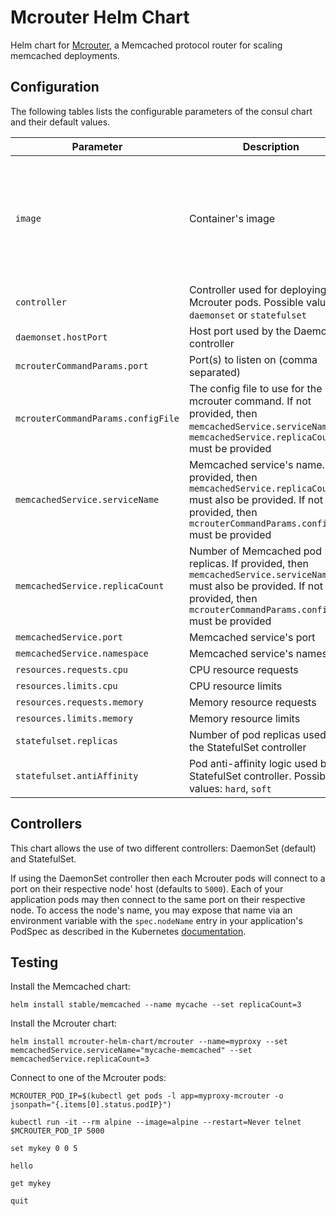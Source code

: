 # Mcrouter Helm Chart

Helm chart for [Mcrouter](https://github.com/facebook/mcrouter), a Memcached protocol router for scaling memcached deployments.

## Configuration

The following tables lists the configurable parameters of the consul chart and their default values.

| Parameter                     | Description                            | Default                                         |
| ----------------------------- | -------------------------------------- | ----------------------------------------------- |
| `image`                         | Container's image                      | `jamescarr/mcrouter` <br> Note: Third-party image as indicated in the [official documentation](https://github.com/facebook/mcrouter/wiki/mcrouter-installation). <br> It is recommended to build a new, up-to-date image based on the [official Dockerfile](https://github.com/facebook/mcrouter/blob/master/mcrouter/scripts/docker/Dockerfile) |
| `controller` | Controller used for deploying the Mcrouter pods. Possible values: `daemonset` or `statefulset` | `daemonset` |
| `daemonset.hostPort` | Host port used by the DaemonSet controller | `5000` |
| `mcrouterCommandParams.port`       | Port(s) to listen on (comma separated) | `5000`   |
| `mcrouterCommandParams.configFile` | The config file to use for the mcrouter command. If not provided, then `memcachedService.serviceName` and `memcachedService.replicaCount` must be provided | No value |
| `memcachedService.serviceName`  | Memcached service's name. If provided, then `memcachedService.replicaCount` must also be provided. If not provided, then `mcrouterCommandParams.configFile` must be provided | `memcached` |
| `memcachedService.replicaCount` | Number of Memcached pod replicas. If provided, then `memcachedService.serviceName` must also be provided. If not provided, then `mcrouterCommandParams.configFile` must be provided | `3` |
| `memcachedService.port`         | Memcached service's port         | `11211`     |
| `memcachedService.namespace`    | Memcached service's namespace    | `default`   |
| `resources.requests.cpu`    | CPU resource requests    | `100m`  |
| `resources.limits.cpu`      | CPU resource limits      | `256m`  |
| `resources.requests.memory` | Memory resource requests | `128Mi` |
| `resources.limits.memory`   | Memory resource limits   | `512Mi` |
| `statefulset.replicas` | Number of pod replicas used by the StatefulSet controller | `1` |
| `statefulset.antiAffinity` | Pod anti-affinity logic used by the StatefulSet controller. Possible values: `hard`, `soft` | `hard` |

## Controllers

This chart allows the use of two different controllers: DaemonSet (default) and StatefulSet.

If using the DaemonSet controller then each Mcrouter pods will connect to a port on their respective node' host (defaults to `5000`). Each of your application pods may then connect to the same port on their respective node. To access the node's name, you may expose that name via an environment variable with the `spec.nodeName` entry in your application's PodSpec as described in the Kubernetes [documentation](https://kubernetes.io/docs/tasks/inject-data-application/environment-variable-expose-pod-information/).

## Testing

Install the Memcached chart:

    helm install stable/memcached --name mycache --set replicaCount=3

Install the Mcrouter chart:

    helm install mcrouter-helm-chart/mcrouter --name=myproxy --set memcachedService.serviceName="mycache-memcached" --set memcachedService.replicaCount=3

Connect to one of the Mcrouter pods:

    MCROUTER_POD_IP=$(kubectl get pods -l app=myproxy-mcrouter -o jsonpath="{.items[0].status.podIP}")
    
    kubectl run -it --rm alpine --image=alpine --restart=Never telnet $MCROUTER_POD_IP 5000
    
    set mykey 0 0 5
    
    hello
    
    get mykey
    
    quit
